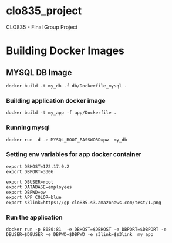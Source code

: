 # clo835_project
CLO835 - Final Group Project


# Building Docker Images 

## MYSQL DB Image

```docker build -t my_db -f db/Dockerfile_mysql . ```



### Building application docker image 
```docker build -t my_app -f app/Dockerfile . ```

### Running mysql
```docker run -d -e MYSQL_ROOT_PASSWORD=pw  my_db```


### Setting env variables for app docker container
```
export DBHOST=172.17.0.2
export DBPORT=3306
```
```
export DBUSER=root
export DATABASE=employees
export DBPWD=pw
export APP_COLOR=blue
export s3link=https://gp-clo835.s3.amazonaws.com/test/1.png
```
### Run the application

```docker run -p 8080:81  -e DBHOST=$DBHOST -e DBPORT=$DBPORT -e  DBUSER=$DBUSER -e DBPWD=$DBPWD -e s3link=$s3link  my_app```